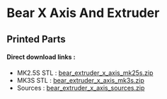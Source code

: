 # Bear X Axis And Extruder

## Printed Parts

#### Direct download links :
  * MK2.5S STL : [bear_extruder_x_axis_mk25s.zip](https://github.com/gregsaun/bear_extruder_and_x_axis/raw/dev/printed_parts/bear_extruder_x_axis_mk25s.zip)
  * MK3S STL : [bear_extruder_x_axis_mk3s.zip](https://github.com/gregsaun/bear_extruder_and_x_axis/raw/dev/printed_parts/bear_extruder_x_axis_mk3s.zip)
  * Sources : [bear_extruder_x_axis_sources.zip](/raw/dev/printed_parts/bear_extruder_x_axis_sources.zip)
